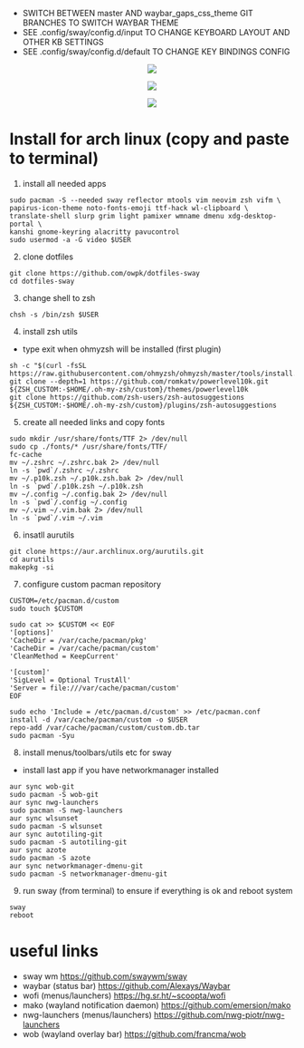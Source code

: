 
- SWITCH BETWEEN master AND waybar_gaps_css_theme GIT BRANCHES TO SWITCH WAYBAR THEME
- SEE .config/sway/config.d/input TO CHANGE KEYBOARD LAYOUT AND OTHER KB SETTINGS
- SEE .config/sway/config.d/default TO CHANGE KEY BINDINGS CONFIG

<p align="center">
   <img src="https://github.com/owpk/dotfiles-sway/blob/master/sc.jpg"/>
</p>
<p align="center">
   <img src="https://github.com/owpk/dotfiles-sway/blob/master/sc_wbg.png"/>
</p>
<p align="center">
   <img src="https://github.com/owpk/dotfiles-sway/blob/master/sc.gif"/>
</p>

# Install for arch linux (copy and paste to terminal)

1. install all needed apps
```
sudo pacman -S --needed sway reflector mtools vim neovim zsh vifm \
papirus-icon-theme noto-fonts-emoji ttf-hack wl-clipboard \
translate-shell slurp grim light pamixer wmname dmenu xdg-desktop-portal \
kanshi gnome-keyring alacritty pavucontrol
sudo usermod -a -G video $USER
```
2. clone dotfiles
```
git clone https://github.com/owpk/dotfiles-sway
cd dotfiles-sway
```
3. change shell to zsh
```
chsh -s /bin/zsh $USER
```
4. install zsh utils
- type exit when ohmyzsh will be installed (first plugin)
```
sh -c "$(curl -fsSL https://raw.githubusercontent.com/ohmyzsh/ohmyzsh/master/tools/install.sh)"
git clone --depth=1 https://github.com/romkatv/powerlevel10k.git ${ZSH_CUSTOM:-$HOME/.oh-my-zsh/custom}/themes/powerlevel10k
git clone https://github.com/zsh-users/zsh-autosuggestions ${ZSH_CUSTOM:-$HOME/.oh-my-zsh/custom}/plugins/zsh-autosuggestions
```
5. create all needed links and copy fonts
```
sudo mkdir /usr/share/fonts/TTF 2> /dev/null
sudo cp ./fonts/* /usr/share/fonts/TTF/
fc-cache
mv ~/.zshrc ~/.zshrc.bak 2> /dev/null
ln -s `pwd`/.zshrc ~/.zshrc
mv ~/.p10k.zsh ~/.p10k.zsh.bak 2> /dev/null
ln -s `pwd`/.p10k.zsh ~/.p10k.zsh
mv ~/.config ~/.config.bak 2> /dev/null
ln -s `pwd`/.config ~/.config
mv ~/.vim ~/.vim.bak 2> /dev/null
ln -s `pwd`/.vim ~/.vim
```
6. insatll aurutils
```
git clone https://aur.archlinux.org/aurutils.git
cd aurutils
makepkg -si
```

7. configure custom pacman repository
```
CUSTOM=/etc/pacman.d/custom
sudo touch $CUSTOM

sudo cat >> $CUSTOM << EOF
'[options]'
'CacheDir = /var/cache/pacman/pkg'
'CacheDir = /var/cache/pacman/custom'
'CleanMethod = KeepCurrent'

'[custom]'
'SigLevel = Optional TrustAll'
'Server = file:///var/cache/pacman/custom'
EOF

sudo echo 'Include = /etc/pacman.d/custom' >> /etc/pacman.conf
install -d /var/cache/pacman/custom -o $USER
repo-add /var/cache/pacman/custom/custom.db.tar
sudo pacman -Syu
```
8. install menus/toolbars/utils etc for sway
 - install last app if you have networkmanager installed
```
aur sync wob-git
sudo pacman -S wob-git
aur sync nwg-launchers
sudo pacman -S nwg-launchers
aur sync wlsunset
sudo pacman -S wlsunset
aur sync autotiling-git
sudo pacman -S autotiling-git
aur sync azote
sudo pacman -S azote
aur sync networkmanager-dmenu-git
sudo pacman -S networkmanager-dmenu-git
```
9. run sway (from terminal) to ensure if everything is ok and reboot system
```
sway
reboot
```

# useful links
- sway wm
https://github.com/swaywm/sway
- waybar (status bar)
https://github.com/Alexays/Waybar
- wofi (menus/launchers)
https://hg.sr.ht/~scoopta/wofi
- mako (wayland notification daemon)
https://github.com/emersion/mako
- nwg-launchers (menus/launchers)
https://github.com/nwg-piotr/nwg-launchers
- wob (wayland overlay bar)
https://github.com/francma/wob
